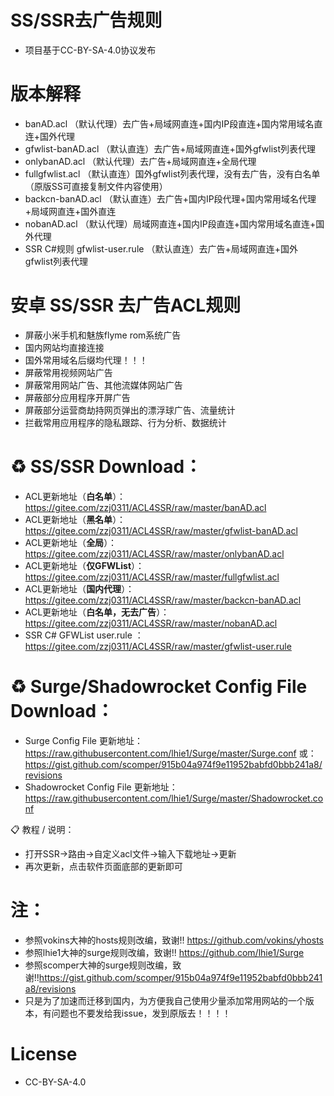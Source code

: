 # SS/SSR去广告规则
* 项目基于CC-BY-SA-4.0协议发布

# 版本解释
* banAD.acl （默认代理）去广告+局域网直连+国内IP段直连+国内常用域名直连+国外代理
* gfwlist-banAD.acl （默认直连）去广告+局域网直连+国外gfwlist列表代理
* onlybanAD.acl （默认代理）去广告+局域网直连+全局代理
* fullgfwlist.acl （默认直连）国外gfwlist列表代理，没有去广告，没有白名单（原版SS可直接复制文件内容使用）
* backcn-banAD.acl （默认直连）去广告+国内IP段代理+国内常用域名代理+局域网直连+国外直连
* nobanAD.acl （默认代理）局域网直连+国内IP段直连+国内常用域名直连+国外代理
* SSR C#规则 gfwlist-user.rule （默认直连）去广告+局域网直连+国外gfwlist列表代理

# 安卓 SS/SSR 去广告ACL规则
* 屏蔽小米手机和魅族flyme rom系统广告
* 国内网站均直接连接
* 国外常用域名后缀均代理！！！
* 屏蔽常用视频网站广告
* 屏蔽常用网站广告、其他流媒体网站广告
* 屏蔽部分应用程序开屏广告
* 屏蔽部分运营商劫持网页弹出的漂浮球广告、流量统计
* 拦截常用应用程序的隐私跟踪、行为分析、数据统计

# ♻️ SS/SSR Download：
* ACL更新地址（**白名单**）：https://gitee.com/zzj0311/ACL4SSR/raw/master/banAD.acl
* ACL更新地址（**黑名单**）：https://gitee.com/zzj0311/ACL4SSR/raw/master/gfwlist-banAD.acl
* ACL更新地址（**全局**）：https://gitee.com/zzj0311/ACL4SSR/raw/master/onlybanAD.acl
* ACL更新地址（**仅GFWList**）：https://gitee.com/zzj0311/ACL4SSR/raw/master/fullgfwlist.acl
* ACL更新地址（**国内代理**）：https://gitee.com/zzj0311/ACL4SSR/raw/master/backcn-banAD.acl
* ACL更新地址（**白名单，无去广告**）：https://gitee.com/zzj0311/ACL4SSR/raw/master/nobanAD.acl
* SSR C# GFWList user.rule ：https://gitee.com/zzj0311/ACL4SSR/raw/master/gfwlist-user.rule

# ♻️ Surge/Shadowrocket Config File Download：
* Surge Config File 更新地址：https://raw.githubusercontent.com/lhie1/Surge/master/Surge.conf
						 或：https://gist.github.com/scomper/915b04a974f9e11952babfd0bbb241a8/revisions
* Shadowrocket Config File 更新地址：https://raw.githubusercontent.com/lhie1/Surge/master/Shadowrocket.conf

📋 教程 / 说明：
* 打开SSR->路由->自定义acl文件->输入下载地址->更新
* 再次更新，点击软件页面底部的更新即可

# 注：
* 参照vokins大神的hosts规则改编，致谢!! https://github.com/vokins/yhosts
* 参照lhie1大神的surge规则改编，致谢!! https://github.com/lhie1/Surge
* 参照scomper大神的surge规则改编，致谢!!https://gist.github.com/scomper/915b04a974f9e11952babfd0bbb241a8/revisions
* 只是为了加速而迁移到国内，为方便我自己使用少量添加常用网站的一个版本，有问题也不要发给我issue，发到原版去！！！！
		
# License		
* CC-BY-SA-4.0
